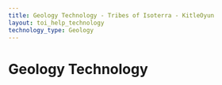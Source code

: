 ```yaml
---
title: Geology Technology - Tribes of Isoterra - KitleOyun
layout: toi_help_technology
technology_type: Geology
---
```


<h1 class="h1">Geology Technology</h1>
